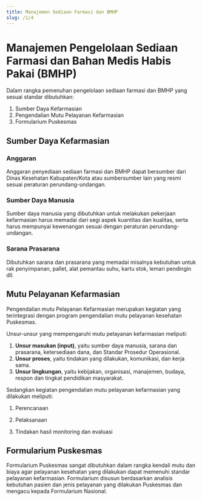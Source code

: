 ```yaml
---
title: Manajemen Sediaan Farmasi dan BMHP
slug: /1/4
---
```


# Manajemen Pengelolaan Sediaan Farmasi dan Bahan Medis Habis Pakai (BMHP)
Dalam rangka pemenuhan pengelolaan sediaan farmasi dan BMHP yang sesuai standar dibutuhkan:
1. Sumber Daya Kefarmasian
2. Pengendalian Mutu Pelayanan Kefarmasian
3. Formularium Puskesmas

## Sumber Daya Kefarmasian
### Anggaran
        
Anggaran penyediaan sediaan farmasi dan BMHP dapat bersumber dari Dinas Kesehatan Kabupaten/Kota atau sumbersumber lain yang resmi sesuai peraturan perundang-undangan.
### Sumber Daya Manusia
Sumber daya manusia yang dibutuhkan untuk melakukan pekerjaan kefarmasian harus memadai dari segi aspek kuantitas dan kualitas, serta harus mempunyai kewenangan sesuai dengan peraturan perundang-undangan.
### Sarana Prasarana
Dibutuhkan sarana dan prasarana yang memadai misalnya kebutuhan untuk rak penyimpanan, pallet, alat pemantau suhu, kartu stok, lemari pendingin dll.

## Mutu Pelayanan Kefarmasian
Pengendalian mutu Pelayanan Kefarmasian merupakan kegiatan yang terintegrasi dengan program pengendalian mutu pelayanan kesehatan Puskesmas.

Unsur-unsur yang mempengaruhi mutu pelayanan kefarmasian meliputi:

1) **Unsur masukan (input)**, yaitu sumber daya manusia, sarana dan prasarana, ketersediaan dana, dan Standar Prosedur Operasional.
2) **Unsur proses**, yaitu tindakan yang dilakukan, komunikasi, dan kerja sama.
3) **Unsur lingkungan**, yaitu kebijakan, organisasi, manajemen, budaya, respon dan tingkat pendidikan masyarakat.

Sedangkan kegiatan pengendalian mutu pelayanan kefarmasian yang dilakukan meliputi:

1) Perencanaan

2) Pelaksanaan

3) Tindakan hasil monitoring dan evaluasi

## Formularium Puskesmas

Formularium Puskesmas sangat dibutuhkan dalam rangka kendali mutu dan biaya agar pelayanan kesehatan yang dilakukan dapat memenuhi standar pelayanan kefarmasian. Formularium disusun berdasarkan analisis kebutuhan pasien dan jenis pelayanan yang dilakukan Puskesmas dan mengacu kepada Formularium Nasional.
